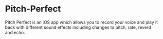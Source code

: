 # Pitch-Perfect
Pitch Perfect is an iOS app which allows you to record your voice and play it back with different sound effects including changes to pitch, rate, reverd and echo.
